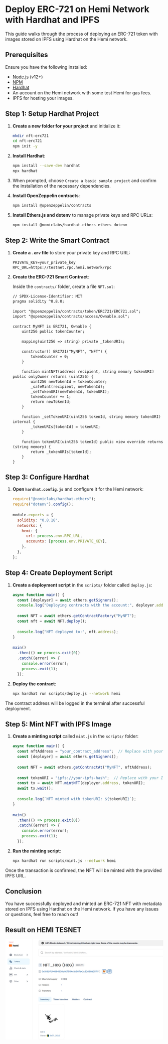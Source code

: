 # Deploy ERC-721 on Hemi Network with Hardhat and IPFS

This guide walks through the process of deploying an ERC-721 token with images stored on IPFS using Hardhat on the Hemi network.

## Prerequisites

Ensure you have the following installed:
- [Node.js](https://nodejs.org/) (v12+)
- [NPM](https://www.npmjs.com/)
- [Hardhat](https://hardhat.org/)
- An account on the Hemi network with some test Hemi for gas fees.
- IPFS for hosting your images.

## Step 1: Setup Hardhat Project

1. **Create a new folder for your project** and initialize it:
    ```bash
    mkdir nft-erc721
    cd nft-erc721
    npm init -y
    ```

2. **Install Hardhat**:
    ```bash
    npm install --save-dev hardhat
    npx hardhat
    ```

3. When prompted, choose `Create a basic sample project` and confirm the installation of the necessary dependencies.

4. **Install OpenZeppelin contracts**:
    ```bash
    npm install @openzeppelin/contracts
    ```

5. **Install Ethers.js and dotenv** to manage private keys and RPC URLs:
    ```bash
    npm install @nomiclabs/hardhat-ethers ethers dotenv
    ```

## Step 2: Write the Smart Contract

1. **Create a `.env` file** to store your private key and RPC URL:
    ```env
    PRIVATE_KEY=your_private_key
    RPC_URL=https://testnet.rpc.hemi.network/rpc

    ```

2. **Create the ERC-721 Smart Contract**:

    Inside the `contracts/` folder, create a file `NFT.sol`:
    ```solidity
    // SPDX-License-Identifier: MIT
    pragma solidity ^0.8.0;

    import "@openzeppelin/contracts/token/ERC721/ERC721.sol";
    import "@openzeppelin/contracts/access/Ownable.sol";

    contract MyNFT is ERC721, Ownable {
        uint256 public tokenCounter;

        mapping(uint256 => string) private _tokenURIs;

        constructor() ERC721("MyNFT", "NFT") {
            tokenCounter = 0;
        }

        function mintNFT(address recipient, string memory tokenURI) public onlyOwner returns (uint256) {
            uint256 newTokenId = tokenCounter;
            _safeMint(recipient, newTokenId);
            _setTokenURI(newTokenId, tokenURI);
            tokenCounter += 1;
            return newTokenId;
        }

        function _setTokenURI(uint256 tokenId, string memory tokenURI) internal {
            _tokenURIs[tokenId] = tokenURI;
        }

        function tokenURI(uint256 tokenId) public view override returns (string memory) {
            return _tokenURIs[tokenId];
        }
    }
    ```

## Step 3: Configure Hardhat

1. **Open `hardhat.config.js`** and configure it for the Hemi network:
    ```javascript
    require("@nomiclabs/hardhat-ethers");
    require("dotenv").config();

    module.exports = {
      solidity: "0.8.18",
      networks: {
        hemi: {
          url: process.env.RPC_URL,
          accounts: [process.env.PRIVATE_KEY],
        },
      },
    };
    ```

## Step 4: Create Deployment Script

1. **Create a deployment script** in the `scripts/` folder called `deploy.js`:
    ```javascript
    async function main() {
      const [deployer] = await ethers.getSigners();
      console.log("Deploying contracts with the account:", deployer.address);

      const NFT = await ethers.getContractFactory("MyNFT");
      const nft = await NFT.deploy();

      console.log("NFT deployed to:", nft.address);
    }

    main()
      .then(() => process.exit(0))
      .catch((error) => {
        console.error(error);
        process.exit(1);
      });
    ```

2. **Deploy the contract**:
    ```bash
    npx hardhat run scripts/deploy.js --network hemi
    ```

The contract address will be logged in the terminal after successful deployment.

## Step 5: Mint NFT with IPFS Image

1. **Create a minting script** called `mint.js` in the `scripts/` folder:
    ```javascript
    async function main() {
      const nftAddress = "your_contract_address";  // Replace with your deployed contract address
      const [deployer] = await ethers.getSigners();

      const NFT = await ethers.getContractAt("MyNFT", nftAddress);

      const tokenURI = "ipfs://your-ipfs-hash";  // Replace with your IPFS image URL
      const tx = await NFT.mintNFT(deployer.address, tokenURI);
      await tx.wait();

      console.log(`NFT minted with tokenURI: ${tokenURI}`);
    }

    main()
      .then(() => process.exit(0))
      .catch((error) => {
        console.error(error);
        process.exit(1);
      });
    ```

2. **Run the minting script**:
    ```bash
    npx hardhat run scripts/mint.js --network hemi
    ```

Once the transaction is confirmed, the NFT will be minted with the provided IPFS URL.

## Conclusion

You have successfully deployed and minted an ERC-721 NFT with metadata stored on IPFS using Hardhat on the Hemi network. If you have any issues or questions, feel free to reach out!


## Result on HEMI TESNET

![screenshot](result.png)

